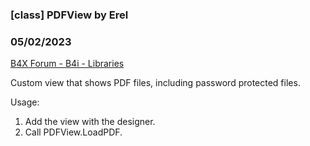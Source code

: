 ### [class] PDFView by Erel
### 05/02/2023
[B4X Forum - B4i - Libraries](https://www.b4x.com/android/forum/threads/147726/)

Custom view that shows PDF files, including password protected files.  
  
Usage:  
1. Add the view with the designer.  
2. Call PDFView.LoadPDF.
